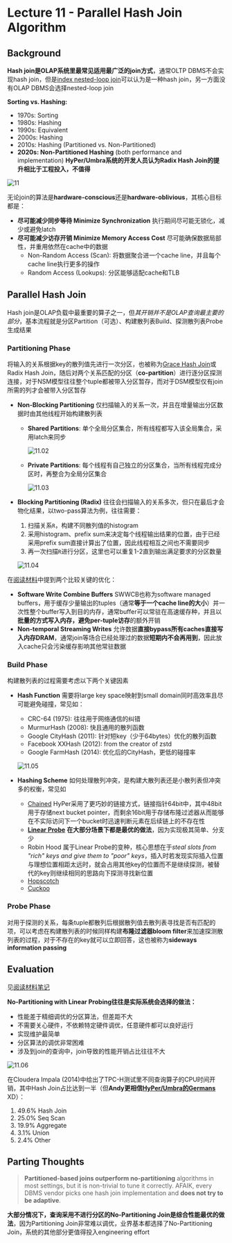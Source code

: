 # Lecture 11 - Parallel Hash Join Algorithm

## Background

**Hash join是OLAP系统里最常见适用最广泛的join方式**，通常OLTP DBMS不会实现hash join，但是[index nested-loop join](../cmu15.445/11.Join_Algorithms.md#嵌套循环连接-nested-loop-join)可以认为是一种hash join，另一方面没有OLAP DBMS会选择nested-loop join

**Sorting vs. Hashing:**

- 1970s: Sorting
- 1980s: Hashing
- 1990s: Equivalent
- 2000s: Hashing
- 2010s: Hashing (Partitioned vs. Non-Partitioned)
- **2020s: Non-Partitioned Hashing** (both performance and implementation)
  **HyPer/Umbra系统的开发人员认为Radix Hash Join的提升相比于工程投入，不值得**

![11](images/11.01.png)

无论join的算法是**hardware-conscious**还是**hardware-oblivious**，其核心目标都是：

- **尽可能减少同步等待 Minimize Synchronization**
  执行期间尽可能无锁化，减少或避免latch
- **尽可能减少访存开销 Minimize Memory Access Cost**
  尽可能确保数据局部性，并重用依然在cache中的数据
  - Non-Random Access (Scan): 将数据聚合进一个cache line，并且每个cache line执行更多的操作
  - Random Access (Lookups): 分区能够适配cache和TLB

## Parallel Hash Join

Hash join是OLAP负载中最重要的算子之一，但*其开销并不是OLAP查询最主要的部分*，基本流程就是分区Partition（可选）、构建散列表Build、探测散列表Probe生成结果

### Partitioning Phase

将输入的关系根据key的散列值先进行一次分区，也被称为[Grace Hash Join](../cmu15.445/11.Join_Algorithms.md#grace散列连接-grace-hash-join)或Radix Hash Join，随后对两个关系匹配的分区（**co-partition**）进行逐分区探测连接，对于NSM模型往往整个tuple都被带入分区暂存，而对于DSM模型仅有join所需的列才会被带入分区暂存

- **Non-Blocking Partitioning**
  仅扫描输入的关系一次，并且在增量输出分区数据时由其他线程开始构建散列表
  - **Shared Partitions**: 单个全局分区集合，所有线程都写入该全局集合，采用latch来同步

    ![11.02](images/11.02.png)

  - **Private Partitions**: 每个线程有自己独立的分区集合，当所有线程完成分区时，再整合为全局分区集合

    ![11.03](images/11.03.png)

- **Blocking Partitioning (Radix)**
  往往会扫描输入的关系多次，但只在最后才会物化结果，以two-pass算法为例，往往需要：
  1. 扫描关系`R`，构建不同散列值的histogram
  2. 采用histogram、prefix sum来决定每个线程输出结果的位置，由于已经采用prefix sum直接计算出了位置，因此线程相互之间也不需要同步
  3. 再一次扫描`R`进行分区，这里也可以重复1-2直到输出满足要求的分区数量

  ![11.04](images/11.04.gif)

在[阅读材料](Equi_Joins.md#optimizing-radix-partitioning)中提到两个比较关键的优化：

- **Software Write Combine Buffers**
  SWWCB也称为software managed buffers，用于缓存少量输出的tuples（通常**等于一个cache line的大小**）并一次性整个buffer写入到目的内存，通常buffer可以常驻在高速缓存种，并且以**批量的方式写入内存，避免per-tuple访存**的额外开销
- **Non-temporal Streaming Writes**
  允许数据**直接bypass所有caches直接写入内存DRAM**，通常join等场合已经处理过的数据**短期内不会再用到**，因此放入cache只会污染缓存影响其他常驻数据

### Build Phase

构建散列表的过程需要考虑以下两个关键因素

- **Hash Function**
  需要将large key space映射到small domain同时高效率且尽可能避免碰撞，常见如：
  - CRC-64 (1975): 往往用于网络通信的纠错
  - MurmurHash (2008): 快且通用的散列函数
  - Google CityHash (2011): 针对短key（少于64bytes）优化的散列函数
  - Facebook XXHash (2012): from the creator of zstd
  - Google FarmHash (2014): 优化后的CityHash，更低的碰撞率

  ![11.05](images/11.05.png)

- **Hashing Scheme**
  如何处理散列冲突，是构建大散列表还是小散列表但冲突多的权衡，常见如
  - [Chained](../ds/05.Hashing.md#2-分离链接法-separate-chaining)
    HyPer采用了更巧妙的链接方式，链接指针64bit中，其中48bit用于存储next bucket pointer，而剩余16bit用于存储布隆过滤器从而能够在不实际访问下一个bucket时迅速判断元素在后续链上的不存在性
  - **[Linear Probe](../ds/05.Hashing.md#3-非链接散列表-hash-tables-without-linked-lists)**
    **在大部分场景下都是最优的做法**，因为实现极其简单、分支少
  - Robin Hood
    属于Linear Probe的变种，核心思想在于*steal slots from "rich" keys and give them to "poor" keys*，插入时若发现实际插入位置与理想位置相距太远时，就会占用其他key的位置而不是继续探测，被替代的key则继续相同的思路向下探测寻找新位置
  - [Hopscotch](../ds/05.Hashing.md#跳房子散列-hopscotch-hashing)
  - [Cuckoo](../ds/05.Hashing.md#布谷鸟散列-cuckoo-hashing)

### Probe Phase

对用于探测的关系，每条tuple都散列后根据散列值去散列表寻找是否有匹配的项，可以考虑在构建散列表的时候同样构建**布隆过滤器bloom filter**来加速探测散列表的过程，对于不存在的key就可以立即回答，这也被称为**sideways information passing**

## Evaluation

见[阅读材料笔记](Equi_Joins.md#putting-it-all-together)

**No-Partitioning with Linear Probing往往是实际系统会选择的做法：**

- 性能差于精细调优的分区算法，但差距不大
- 不需要关心硬件，不依赖特定硬件调优，任意硬件都可以良好运行
- 实现维护最简单
- 分区算法的调优非常困难
- 涉及到join的查询中，join导致的性能开销占比往往不大

![11.06](images/11.06.png)

在Cloudera Impala (2014)中给出了TPC-H测试里不同查询算子的CPU时间开销，其中Hash Join占比达到一半（但**Andy更相信[HyPer/Umbra的Germans](#background)** XD）：

1. 49.6% Hash Join
2. 25.0% Seq Scan
3. 19.9% Aggregate
4. 3.1% Union
5. 2.4% Other

## Parting Thoughts

> **Partitioned-based joins outperform no-partitioning** algorithms in most settings, but it is non-trivial to tune it correctly.
> AFAIK, every DBMS vendor picks one hash join implementation and **does not try to be adaptive**.

**大部分情况下，查询采用不进行分区的No-Partitioning Join是综合性能最优的做法**，因为Partitioning Join非常难以调优，业界基本都选择了No-Partitioning Join，系统的其他部分更值得投入engineering effort
